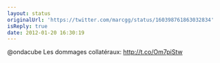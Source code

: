 ```yaml
---
layout: status
originalUrl: 'https://twitter.com/marcgg/status/160398761863032834'
isReply: true
date: 2012-01-20 16:30:19
---
```


@ondacube Les dommages collatéraux: http://t.co/Om7piStw
